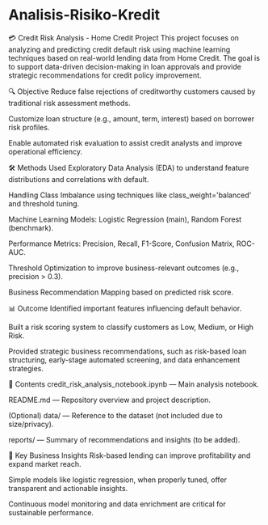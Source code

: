 # Analisis-Risiko-Kredit
💳 Credit Risk Analysis - Home Credit Project
This project focuses on analyzing and predicting credit default risk using machine learning techniques based on real-world lending data from Home Credit. The goal is to support data-driven decision-making in loan approvals and provide strategic recommendations for credit policy improvement.

🔍 Objective
Reduce false rejections of creditworthy customers caused by traditional risk assessment methods.

Customize loan structure (e.g., amount, term, interest) based on borrower risk profiles.

Enable automated risk evaluation to assist credit analysts and improve operational efficiency.

🛠️ Methods Used
Exploratory Data Analysis (EDA) to understand feature distributions and correlations with default.

Handling Class Imbalance using techniques like class_weight='balanced' and threshold tuning.

Machine Learning Models: Logistic Regression (main), Random Forest (benchmark).

Performance Metrics: Precision, Recall, F1-Score, Confusion Matrix, ROC-AUC.

Threshold Optimization to improve business-relevant outcomes (e.g., precision > 0.3).

Business Recommendation Mapping based on predicted risk score.

📊 Outcome
Identified important features influencing default behavior.

Built a risk scoring system to classify customers as Low, Medium, or High Risk.

Provided strategic business recommendations, such as risk-based loan structuring, early-stage automated screening, and data enhancement strategies.

📁 Contents
credit_risk_analysis_notebook.ipynb — Main analysis notebook.

README.md — Repository overview and project description.

(Optional) data/ — Reference to the dataset (not included due to size/privacy).

reports/ — Summary of recommendations and insights (to be added).

📌 Key Business Insights
Risk-based lending can improve profitability and expand market reach.

Simple models like logistic regression, when properly tuned, offer transparent and actionable insights.

Continuous model monitoring and data enrichment are critical for sustainable performance.
